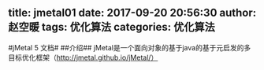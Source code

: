 title: jmetal01
date: 2017-09-20 20:56:30
author: 赵空暖
tags: 优化算法
categories: 优化算法
---
#jMetal 5 文档#
##介绍##
jMetal是一个面向对象的基于java的基于元启发的多目标优化框架（http://jmetal.github.io/jMetal/）
